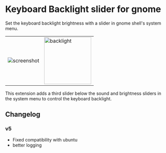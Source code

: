 # Keyboard Backlight slider for gnome

Set the keyboard backlight brightness with a slider in gnome shell's system menu.

<table>
<td>
<img alt="screenshot" src="https://user-images.githubusercontent.com/552629/145697318-34865317-37ea-4a8d-8688-8e2d5f69ba15.png" />
<td>
<img alt="backlight" src="https://upload.wikimedia.org/wikipedia/commons/c/c4/Backlit_keyboard.jpg" height=150/>
</table>

This extension adds a third slider below the sound and brightness sliders in the system menu to control the keyboard backlight.

## Changelog

### v5

 - Fixed compatibility with ubuntu
 - better logging
